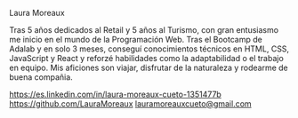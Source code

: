 Laura Moreaux

Tras 5 años dedicados al Retail y 5 años al Turismo, con gran entusiasmo me inicio en el mundo de la Programación Web. Tras el Bootcamp de Adalab y en solo 3 meses, conseguí conocimientos técnicos en HTML, CSS, JavaScript y React y reforzé habilidades como la adaptabilidad o el trabajo en equipo.
Mis aficiones son viajar, disfrutar de la naturaleza y rodearme de buena compañia.

https://es.linkedin.com/in/laura-moreaux-cueto-1351477b
https://github.com/LauraMoreaux
lauramoreauxcueto@gmail.com
